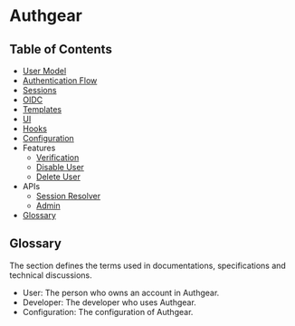 # Authgear

## Table of Contents

  * [User Model](./user-model.md)
  * [Authentication Flow](./authentication.md)
  * [Sessions](./sessions.md)
  * [OIDC](./oidc.md)
  * [Templates](./templates.md)
  * [UI](./ui.md)
  * [Hooks](./hook.md)
  * [Configuration](./config.md)
  * Features
    * [Verification](./verification.md)
    * [Disable User](./disable-user.md)
    * [Delete User](./delete-user.md)
  * APIs
    * [Session Resolver](./api-resolver.md)
    * [Admin](./api-admin.md)
  * [Glossary](#glossary)

## Glossary

The section defines the terms used in documentations, specifications and technical discussions.

- User: The person who owns an account in Authgear.
- Developer: The developer who uses Authgear.
- Configuration: The configuration of Authgear.
